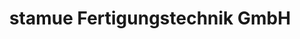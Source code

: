 ---
title: "stamue Fertigungstechnik GmbH"
url: /raunheim/stamue-fertigungstechnik-gmbh/
shop: Eisenwaren
---